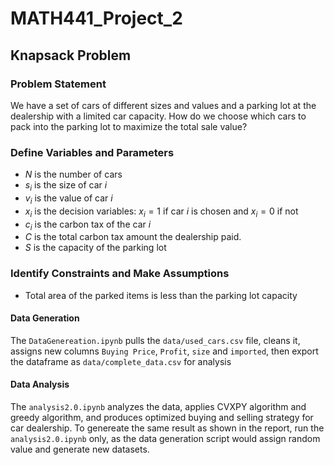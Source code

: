 # MATH441_Project_2
## Knapsack Problem
### Problem Statement

We have a set of cars of different sizes and values and a parking lot at the dealership with a limited car capacity. How do we choose which cars to pack into the parking lot to maximize the total sale value?

### Define Variables and Parameters

* $N$ is the number of cars
* $s_i$ is the size of car $i$
* $v_i$ is the value of car $i$
* $x_i$ is the decision variables: $x_i = 1$ if car $i$ is chosen and $x_i = 0$ if not
* $c_i$ is the carbon tax of the car $i$
* $C$ is the total carbon tax amount the dealership paid. 
* $S$ is the capacity of the parking lot

### Identify Constraints and Make Assumptions

* Total area of the parked items is less than the parking lot capacity

#### Data Generation
The `DataGenereation.ipynb` pulls the `data/used_cars.csv` file, cleans it, assigns new columns `Buying Price`, `Profit`, `size` and `imported`, then export the dataframe as `data/complete_data.csv` for analysis

#### Data Analysis
The `analysis2.0.ipynb` analyzes the data, applies CVXPY algorithm and greedy algorithm, and produces optimized buying and selling strategy for car dealership. To genereate the same result as shown in the report, run the `analysis2.0.ipynb` only, as the data generation script would assign random value and generate new datasets.